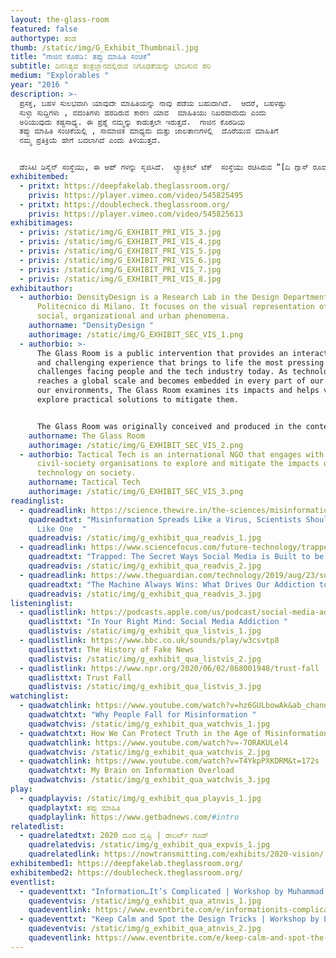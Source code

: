 ```yaml
---
layout: the-glass-room
featured: false
authortype: ತಂಡ
thumb: /static/img/G_Exhibit_Thumbnail.jpg
title: "ಗಾಜಿನ ಕೊಠಡಿ: ತಪ್ಪು ಮಾಹಿತಿ ಸಂಚಿಕೆ"
subtitle: ದಿನನಿತ್ಯದ ತಂತ್ರಜ್ಞಾನದಲ್ಲಿರುವ ನಿಗೂಢತೆಯನ್ನು ಭೇದಿಸುವ ಪರಿ
medium: "Explorables "
year: "2016 "
description: >-
  ಪ್ರಸಕ್ತ, ಬಹಳ ಸುಲಭವಾಗಿ ಯಾವುದೇ ಮಾಹಿತಿಯನ್ನು ನಾವು ಪಡೆಯ ಬಹುದಾಗಿದೆ.  ಆದರೆ, ಬಹಳಷ್ಟು
  ಸುಳ್ಳು ಸುದ್ದಿಗಳು , ವದಂತಿಗಳು ಹರಡಿರುವ ಕಾರಣ ಯಾವ  ಮಾಹಿತಿಯು ನಿಖರವಾದುದು ಎಂದು
  ಅರಿಯುವುದು ಕಷ್ಟಸಾಧ್ಯ. ಈ ಪ್ರಶ್ನೆ ನಮ್ಮನ್ನು ಕಾಡುತ್ತಲೇ ಇರುತ್ತದೆ.  ಗಾಜಿನ ಕೊಠಡಿಯ
  ತಪ್ಪು ಮಾಹಿತಿ ಸಂಚಿಕೆಯಲ್ಲಿ , ಸಾಮಾಜಿಕ ಮಾಧ್ಯಮ ಮತ್ತು ಜಾಲತಾಣಗಳಲ್ಲಿ  ದೊರೆಯುವ ಮಾಹಿತಿಗೆ
  ನಮ್ಮ ಪ್ರತಿಕ್ರಿಯೆ ಹೇಗೆ ಬದಲಾಗಿದೆ ಎಂದು ತಿಳಿಯುತ್ತದೆ.


  ಡೆಂಸಿಟಿ ಡಿಸೈನ್‌ ಸಂಸ್ಥೆಯು, ಈ ಆಪ್ ಗಳನ್ನು ಸೃಜಿಸಿದೆ.  ಟ್ಯಾಕ್ಟಿಕಲ್‌ ಟೆಕ್  ಸಂಸ್ಥೆಯು ರಚಿಸಿರುವ “[ದಿ ಗ್ಲಾಸ್‌ ರೂಮ್‌ ಮಿಸ್‌ ಇಂಫರ್ಮೇಶನ್‌ ಎಡಿಶನ್](https://theglassroom.org/misinformation)”‌ ಪರಿಯೋಜನೆಯ ಒಂದು ಭಾಗ ಇಲ್ಲಿದೆ.
exhibitembed:
  - pritxt: https://deepfakelab.theglassroom.org/
    privis: https://player.vimeo.com/video/545825495
  - pritxt: https://doublecheck.theglassroom.org/
    privis: https://player.vimeo.com/video/545825613
exhibitimages:
  - privis: /static/img/G_EXHIBIT_PRI_VIS_3.jpg
  - privis: /static/img/G_EXHIBIT_PRI_VIS_4.jpg
  - privis: /static/img/G_EXHIBIT_PRI_VIS_5.jpg
  - privis: /static/img/G_EXHIBIT_PRI_VIS_6.jpg
  - privis: /static/img/G_EXHIBIT_PRI_VIS_7.jpg
  - privis: /static/img/G_EXHIBIT_PRI_VIS_8.jpg
exhibitauthor:
  - authorbio: DensityDesign is a Research Lab in the Design Department of the
      Politecnico di Milano. It focuses on the visual representation of complex
      social, organizational and urban phenomena.
    authorname: "DensityDesign "
    authorimage: /static/img/G_EXHIBIT_SEC_VIS_1.png
  - authorbio: >-
      The Glass Room is a public intervention that provides an interactive, fun,
      and challenging experience that brings to life the most pressing
      challenges facing people and the tech industry today. As technology
      reaches a global scale and becomes embedded in every part of our lives and
      our environments, The Glass Room examines its impacts and helps visitors
      explore practical solutions to mitigate them.


      The Glass Room was originally conceived and produced in the context of the exhibition Nervous Systems with support from Haus der Kulturen der Welt in the framework of “100 Years of Now”, and is based on an original concept developed by Stephanie Hankey and Marek Tuszynski shown in March-May 2016 at the HKW in Berlin, Germany.
    authorname: The Glass Room
    authorimage: /static/img/G_EXHIBIT_SEC_VIS_2.png
  - authorbio: Tactical Tech is an international NGO that engages with citizens and
      civil-society organisations to explore and mitigate the impacts of
      technology on society.
    authorname: Tactical Tech
    authorimage: /static/img/G_EXHIBIT_SEC_VIS_3.png
readinglist:
  - quadreadlink: https://science.thewire.in/the-sciences/misinformation-online-virality-liberals-conservatives-older-people-epidemiology/
    quadreadtxt: "Misinformation Spreads Like a Virus, Scientists Should Study It
      Like One  "
    quadreadvis: /static/img/g_exhibit_qua_readvis_1.jpg
  - quadreadlink: https://www.sciencefocus.com/future-technology/trapped-the-secret-ways-social-media-is-built-to-be-addictive-and-what-you-can-do-to-fight-back/
    quadreadtxt: "Trapped: The Secret Ways Social Media is Built to be Addictive "
    quadreadvis: /static/img/g_exhibit_qua_readvis_2.jpg
  - quadreadlink: https://www.theguardian.com/technology/2019/aug/23/social-media-addiction-gambling
    quadreadtxt: "The Machine Always Wins: What Drives Our Addiction to Social Media"
    quadreadvis: /static/img/g_exhibit_qua_readvis_3.jpg
listeninglist:
  - quadlistlink: https://podcasts.apple.com/us/podcast/social-media-addiction/id1258539903?i=1000408978370
    quadlisttxt: "In Your Right Mind: Social Media Addiction "
    quadlistvis: /static/img/g_exhibit_qua_listvis_1.jpg
  - quadlistlink: https://www.bbc.co.uk/sounds/play/w3csvtp8
    quadlisttxt: The History of Fake News
    quadlistvis: /static/img/g_exhibit_qua_listvis_2.jpg
  - quadlistlink: https://www.npr.org/2020/06/02/868001948/trust-fall
    quadlisttxt: Trust Fall
    quadlistvis: /static/img/g_exhibit_qua_listvis_3.jpg
watchinglist:
  - quadwatchlink: https://www.youtube.com/watch?v=hz6GULbowAk&ab_channel=TED-Ed
    quadwatchtxt: "Why People Fall for Misinformation "
    quadwatchvis: /static/img/g_exhibit_qua_watchvis_1.jpg
  - quadwatchtxt: How We Can Protect Truth in the Age of Misinformation
    quadwatchlink: https://www.youtube.com/watch?v=-7ORAKULel4
    quadwatchvis: /static/img/g_exhibit_qua_watchvis_2.jpg
  - quadwatchlink: https://www.youtube.com/watch?v=T4YkpPXKDRM&t=172s
    quadwatchtxt: My Brain on Information Overload
    quadwatchvis: /static/img/g_exhibit_qua_watchvis_3.jpg
play:
  - quadplayvis: /static/img/g_exhibit_qua_playvis_1.jpg
    quadplaytxt: ತಪ್ಪು ಮಾಹಿತಿ
    quadplaylink: https://www.getbadnews.com/#intro
relatedlist:
  - quadrelatedtxt: 2020 ದೂರ ದೃಷ್ಟಿ | ರಾಬರ್ಟ್‌ ಗೂಡ್‌
    quadrelatedvis: /static/img/g_exhibit_qua_expvis_1.jpg
    quadrelatedlink: https://nowtransmitting.com/exhibits/2020-vision/
exhibitembed1: https://deepfakelab.theglassroom.org/
exhibitembed2: https://doublecheck.theglassroom.org/
eventlist:
  - quadeventtxt: "Information…It’s Complicated | Workshop by Muhammad Radwan "
    quadeventvis: /static/img/g_exhibit_qua_atnvis_1.jpg
    quadeventlink: https://www.eventbrite.com/e/informationits-complicated-workshop-registration-145818873175
  - quadeventtxt: "Keep Calm and Spot the Design Tricks | Workshop by Louise Hisayasu "
    quadeventvis: /static/img/g_exhibit_qua_atnvis_2.jpg
    quadeventlink: https://www.eventbrite.com/e/keep-calm-and-spot-the-design-tricks-workshop-registration-148145012721
---
```

